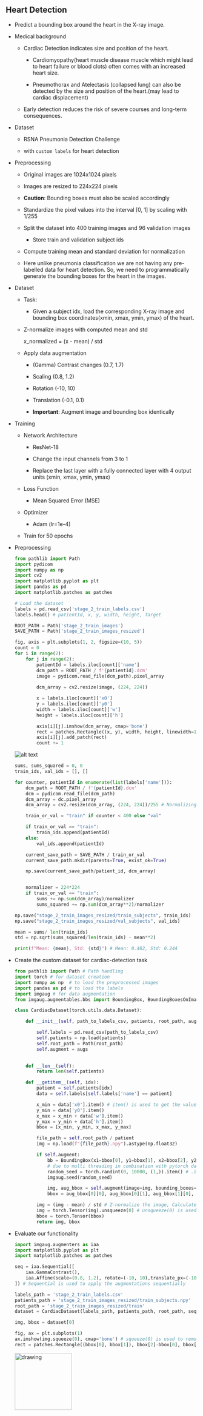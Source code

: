 ## Heart Detection

- Predict a bounding box around the heart in the X-ray image.

- Medical background

    - Cardiac Detection indicates size and position of the heart.

        - Cardiomyopathy(heart muscle disease muscle which might lead to heart failure or blood clots) often comes with an increased heart size.

        - Pneumothorax and Atelectasis (collapsed lung) can also be detected by the size and position of the heart.(may lead to cardiac displacement) 

    - Early detection reduces the risk of severe courses and long-term consequences.

- Dataset

    - RSNA Pneumonia Detection Challenge

    - with `custom labels` for heart detection

- Preprocessing

    - Original images are 1024x1024 pixels

    - Images are resized to 224x224 pixels

    - **Caution**: Bounding boxes must also be scaled accordingly

    - Standardize the pixel values into the interval [0, 1] by scaling with 1/255

    - Split the dataset into 400 training images and 96 validation images

        - Store train and validation subject ids

    - Compute training mean and standard deviation for normalization

    - Here unlike pneumonia classification we are not having any pre-labelled data for heart detection. So, we need to programmatically generate the bounding boxes for the heart in the images.

- Dataset

    - Task:

        - Given a subject idx, load the corresponding X-ray image and bounding box coordinates(xmin, xmax, ymin, ymax) of the heart.

    - Z-normalize images with computed mean and std

        x_normalized = (x - mean) / std

    - Apply data augmentation

        - (Gamma) Contrast changes (0.7, 1.7)

        - Scaling (0.8, 1.2)

        - Rotation (-10, 10)

        - Translation (-0.1, 0.1)

        - **Important**: Augment image and bounding box identically

- Training

    - Network Architecture

        - ResNet-18

        - Change the input channels from 3 to 1

        - Replace the last layer with a fully connected layer with 4 output units (xmin, xmax, ymin, ymax)

    - Loss Function
    
        - Mean Squared Error (MSE)
    
    - Optimizer

        - Adam (lr=1e-4)

    - Train for 50 epochs

- Preprocessing

    ```python
    from pathlib import Path
    import pydicom
    import numpy as np
    import cv2
    import matplotlib.pyplot as plt
    import pandas as pd
    import matplotlib.patches as patches

    # Load the dataset
    labels = pd.read_csv('stage_2_train_labels.csv')
    labels.head() # patientId, x, y, width, height, Target

    ROOT_PATH = Path('stage_2_train_images')
    SAVE_PATH = Path('stage_2_train_images_resized') 

    fig, axis = plt.subplots(1, 2, figsize=(10, 5))
    count = 0
    for i in range(2):
        for j in range(2):
            patientId = labels.iloc[count]['name']
            dcm_path = ROOT_PATH / f'{patientId}.dcm'
            image = pydicom.read_file(dcm_path).pixel_array
            
            dcm_array = cv2.resize(image, (224, 224))

            x = labels.iloc[count]['x0']
            y = labels.iloc[count]['y0']
            width = labels.iloc[count]['w']
            height = labels.iloc[count]['h']

            axis[i][j].imshow(dcm_array, cmap='bone')
            rect = patches.Rectangle((x, y), width, height, linewidth=1, edgecolor='r', facecolor='none') # (x, y), width, height, linewidth - is the thickness of the rectangle edge, edgecolor - is the color of the rectangle edge, facecolor - is the color of the rectangle face
            axis[i][j].add_patch(rect)
            count += 1
    ```
    ![alt text](image.png)
    ```python
    sums, sums_squared = 0, 0
    train_ids, val_ids = [], []

    for counter, patientId in enumerate(list(labels['name'])):
        dcm_path = ROOT_PATH / f'{patientId}.dcm'
        dcm = pydicom.read_file(dcm_path)
        dcm_array = dc.pixel_array
        dcm_array = cv2.resize(dcm_array, (224, 224))/255 # Normalizing the pixel values

        train_or_val = "train" if counter < 400 else "val"

        if train_or_val == "train":
            train_ids.append(patientId)
        else:
            val_ids.append(patientId)

        current_save_path = SAVE_PATH / train_or_val
        current_save_path.mkdir(parents=True, exist_ok=True)

        np.save(current_save_path/patient_id, dcm_array)

    
        normalizer = 224*224
        if train_or_val == "train":
            sums += np.sum(dcm_array)/normalizer
            sums_squared += np.sum(dcm_array**2)/normalizer

    np.save("stage_2_train_images_resized/train_subjects", train_ids)
    np.save("stage_2_train_images_resized/val_subjects", val_ids)

    mean = sums/ len(train_ids)
    std = np.sqrt(sums_squared/len(train_ids) - mean**2)

    print(f"Mean: {mean}, Std: {std}") # Mean: 0.482, Std: 0.244
    ```

- Create the custom dataset for cardiac-detection task

    ```python
    from pathlib import Path # Path handling
    import torch # for dataset creation
    import numpy as np  # to load the preprocessed images
    import pandas as pd # to load the labels
    import imgaug # for data augmentation
    from imgaug.augmentables.bbs import BoundingBox, BoundingBoxesOnImage # automatically augmenting images and bounding boxes in the same way

    class CardiacDataset(torch.utils.data.Dataset):

        def __init__(self, path_to_labels_csv, patients, root_path, augs):

            self.labels = pd.read_csv(path_to_labels_csv)
            self.patients = np.load(patients)
            self.root_path = Path(root_path)
            self.augment = augs
            

        def __len__(self):
            return len(self.patients)

        def __getitem__(self, idx):
            patient = self.patients[idx]
            data = self.labels[self.labels['name'] == patient]

            x_min = data['x0'].item() # item() is used to get the value of the scalar
            y_min = data['y0'].item()
            x_max = x_min + data['w'].item()
            y_max = y_min + data['h'].item()
            bbox = [x_min, y_min, x_max, y_max]

            file_path = self.root_path / patient
            img = np.load(f"{file_path}.npy").astype(np.float32)

            if self.augment:
                bb = BoundingBox(x1=bbox[0], y1=bbox[1], x2=bbox[2], y2=bbox[3])
                # due to multi threading in combination with pytorch data loaders, all augmentations are continously repeated and not randomly applied when using imgaug. So, we need to set a random seed for each image to get different augmentations for each image.
                random_seed = torch.randint(0, 10000, (1,)).item() # .item to convert the tensor to a scalar 
                imgaug.seed(random_seed)

                img, aug_bbox = self.augment(image=img, bounding_boxes=bb)
                bbox = aug_bbox[0][0], aug_bbox[0][1], aug_bbox[1][0], aug_bbox[1][1]

            img = (img - mean) / std # Z-normalize the image, Calculate in preprocessing
            img = torch.Tensor(img).unsqueeze(0) # unsqueeze(0) is used to add a dimension at the beginning
            bbox = torch.Tensor(bbox)
            return img, bbox
    ```

- Evaluate our functionality

    ```python
    import imgaug.augmenters as iaa
    import matplotlib.pyplot as plt
    import matplotlib.patches as patches

    seq = iaa.Sequential([
        iaa.GammaContrast(),
        iaa.Affine(scale=(0.8, 1.2), rotate=(-10, 10),translate_px=(-10, 10))
    ]) # Sequential is used to apply the augmentations sequentially

    labels_path = 'stage_2_train_labels.csv'
    patients_path = 'stage_2_train_images_resized/train_subjects.npy'
    root_path = 'stage_2_train_images_resized/train'
    dataset = CardiacDataset(labels_path, patients_path, root_path, seq)

    img, bbox = dataset[0]

    fig, ax = plt.subplots(1)
    ax.imshow(img.squeeze(0), cmap='bone') # squeeze(0) is used to remove the first dimension
    rect = patches.Rectangle((bbox[0], bbox[1]), bbox[2]-bbox[0], bbox[3]-bbox[1], linewidth=1, edgecolor='r', facecolor='none') # (x, y), width, height, linewidth - is the thickness of the rectangle edge, edgecolor - is the color of the rectangle edge, facecolor - is the color of the rectangle face, we need to subtract the x and y values to get the width and height
    ```
    <!-- ![alt text](image-1.png) -->
    <img src="image-1.png" alt="drawing" width="150"/>
